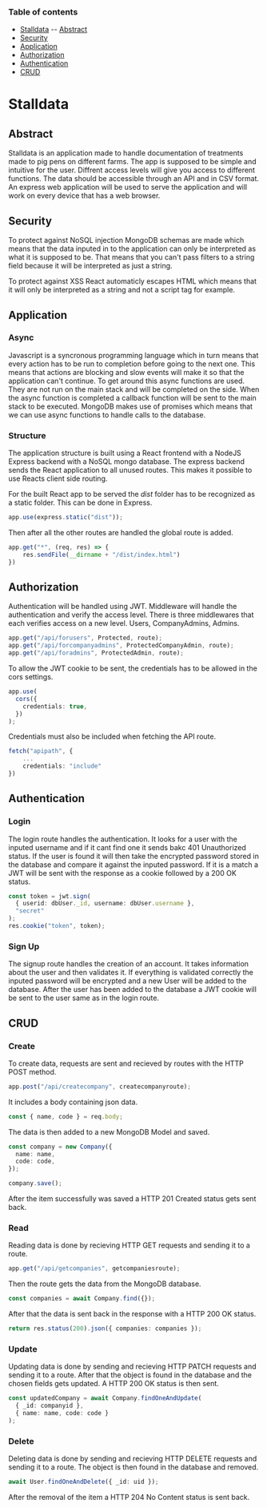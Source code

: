 ### Table of contents
- [Stalldata](#Stalldata)
-- [Abstract](#Abstract)
- [Security](#Security)
- [Application](#Application)
- [Authorization](#Authorization)
- [Authentication](#Authentication)
- [CRUD](#CRUD)

# Stalldata

## Abstract

Stalldata is an application made to handle documentation of treatments made to pig pens on different farms. The app is supposed to be simple and intuitive for the user. Diffrent access levels will give you access to different functions. The data should be accessible through an API and in CSV format. An express web application will be used to serve the application and will work on every device that has a web browser.

## Security

To protect against NoSQL injection MongoDB schemas are made which means that the data inputed in to the application can only be interpreted as what it is supposed to be. That means that you can't pass filters to a string field because it will be interpreted as just a string.

To protect against XSS React automaticly escapes HTML which means that it will only be interpreted as a string and not a script tag for example.

## Application

### Async

Javascript is a syncronous programming language which in turn means that every action has to be run to completion before going to the next one. This means that actions are blocking and slow events will make it so that the application can't continue. To get around this async functions are used. They are not run on the main stack and will be completed on the side. When the async function is completed a callback function will be sent to the main stack to be executed. MongoDB makes use of promises which means that we can use async functions to handle calls to the database.

### Structure

The application structure is built using a React frontend with a NodeJS Express backend with a NoSQL mongo database. The express backend sends the React application to all unused routes. This makes it possible to use Reacts client side routing.

For the built React app to be served the _dist_ folder has to be recognized as a static folder. This can be done in Express.

```ts
app.use(express.static("dist"));
```
Then after all the other routes are handled the global route is added.
```ts
app.get("*", (req, res) => {
    res.sendFile(__dirname + "/dist/index.html")
})
```

## Authorization

Authentication will be handled using JWT. Middleware will handle the authentication and verify the access level. There is three middlewares that each verifies access on a new level. Users, CompanyAdmins, Admins.

```ts
app.get("/api/forusers", Protected, route);
app.get("/api/forcompanyadmins", ProtectedCompanyAdmin, route);
app.get("/api/foradmins", ProtectedAdmin, route);
```

To allow the JWT cookie to be sent, the credentials has to be allowed in the cors settings.

```ts
app.use(
  cors({
    credentials: true,
  })
);
```

Credentials must also be included when fetching the API route.

```ts
fetch("apipath", {
    ...
    credentials: "include"
})
```

## Authentication

### Login

The login route handles the authentication. It looks for a user with the inputed username and if it cant find one it sends bakc 401 Unauthorized status. If the user is found it will then take the encrypted password stored in the database and compare it against the inputed password. If it is a match a JWT will be sent with the response as a cookie followed by a 200 OK status.

```ts
const token = jwt.sign(
  { userid: dbUser._id, username: dbUser.username },
  "secret"
);
res.cookie("token", token);
```

### Sign Up

The signup route handles the creation of an account. It takes information about the user and then validates it. If everything is validated correctly the inputed password will be encrypted and a new User will be added to the database. After the user has been added to the database a JWT cookie will be sent to the user same as in the login route.

## CRUD

### Create

To create data, requests are sent and recieved by routes with the HTTP POST method.

```ts
app.post("/api/createcompany", createcompanyroute);
```

It includes a body containing json data.

```ts
const { name, code } = req.body;
```

The data is then added to a new MongoDB Model and saved.

```ts
const company = new Company({
  name: name,
  code: code,
});

company.save();
```

After the item successfully was saved a HTTP 201 Created status gets sent back.

### Read

Reading data is done by recieving HTTP GET requests and sending it to a route.

```ts
app.get("/api/getcompanies", getcompaniesroute);
```

Then the route gets the data from the MongoDB database.

```ts
const companies = await Company.find({});
```

After that the data is sent back in the response with a HTTP 200 OK status.

```ts
return res.status(200).json({ companies: companies });
```

### Update

Updating data is done by sending and recieving HTTP PATCH requests and sending it to a route. After that the object is found in the database and the chosen fields gets updated. A HTTP 200 OK status is then sent.

```ts
const updatedCompany = await Company.findOneAndUpdate(
  { _id: companyid },
  { name: name, code: code }
);
```

### Delete

Deleting data is done by sending and recieving HTTP DELETE requests and sending it to a route. The object is then found in the database and removed.

```ts
await User.findOneAndDelete({ _id: uid });
```

After the removal of the item a HTTP 204 No Content status is sent back.
